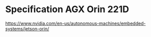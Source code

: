 # Specification AGX Orin 221D

https://www.nvidia.com/en-us/autonomous-machines/embedded-systems/jetson-orin/
